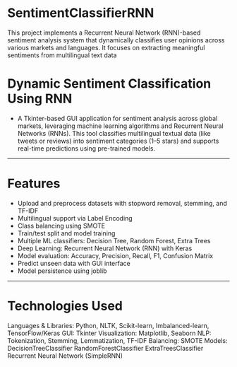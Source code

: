 # SentimentClassifierRNN
This project implements a Recurrent Neural Network (RNN)-based sentiment analysis system that dynamically classifies user opinions across various markets and languages. It focuses on extracting meaningful sentiments from multilingual text data

# Dynamic Sentiment Classification Using RNN
* A Tkinter-based GUI application for sentiment analysis across global markets, leveraging machine learning algorithms and Recurrent Neural Networks (RNNs). This tool classifies multilingual textual data (like tweets or reviews) into sentiment categories (1–5 stars) and supports real-time predictions using pre-trained models.

---
# Features
* Upload and preprocess datasets with stopword removal, stemming, and TF-IDF
* Multilingual support via Label Encoding
* Class balancing using SMOTE
* Train/test split and model training
* Multiple ML classifiers: Decision Tree, Random Forest, Extra Trees
* Deep Learning: Recurrent Neural Network (RNN) with Keras
* Model evaluation: Accuracy, Precision, Recall, F1, Confusion Matrix
* Predict unseen data with GUI interface
* Model persistence using joblib
---

# Technologies Used

Languages & Libraries: Python, NLTK, Scikit-learn, Imbalanced-learn, TensorFlow/Keras
GUI: Tkinter
Visualization: Matplotlib, Seaborn
NLP: Tokenization, Stemming, Lemmatization, TF-IDF
Balancing: SMOTE
Models:
DecisionTreeClassifier
RandomForestClassifier
ExtraTreesClassifier
Recurrent Neural Network (SimpleRNN)
